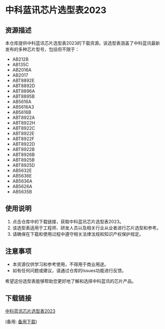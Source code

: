 # 中科蓝讯芯片选型表2023

## 资源描述

本仓库提供中科蓝讯芯片选型表2023的下载资源。该选型表涵盖了中科蓝讯最新发布的多种芯片型号，包括但不限于：

- AB212B
- AB135C
- AB2016A
- AB2017
- ABT8892E
- ABT8892D
- ABT8896A
- ABT8895B
- AB5616A
- AB5616A3
- AB5616B
- ABT8922A
- ABT8922H
- ABT8922C
- ABT8922E
- ABT8922F
- ABT8922D
- ABT8922B
- ABT8926B
- ABT8925B
- ABT8925D
- AB5632E
- AB5636E
- AB5636A
- AB5626A
- AB5635B

## 使用说明

1. 点击仓库中的下载链接，获取中科蓝讯芯片选型表2023。
2. 该选型表适用于工程师、研发人员以及相关行业从业者进行芯片选型和参考。
3. 请确保在下载和使用过程中遵守相关法律法规和知识产权保护规定。

## 注意事项

- 本资源仅供学习和参考使用，不得用于商业用途。
- 如有任何问题或建议，请通过仓库的Issues功能进行反馈。

希望这份选型表能够帮助您更好地了解和选择中科蓝讯的芯片产品。

## 下载链接
[中科蓝讯芯片选型表2023](https://pan.quark.cn/s/36ebf4db073f) 

(备用: [备用下载](https://pan.baidu.com/s/1n3px90N3kiCDoZmto9YlSQ?pwd=1234))
